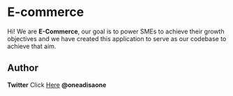 # E-commerce

Hi! We are **E-Commerce**, our goal is to power SMEs to achieve their growth objectives and we have created this application to serve as our codebase to achieve that aim.


## Author


**Twitter** Click [Here](https://twitter.com/oneadisaone) **@oneadisaone**
